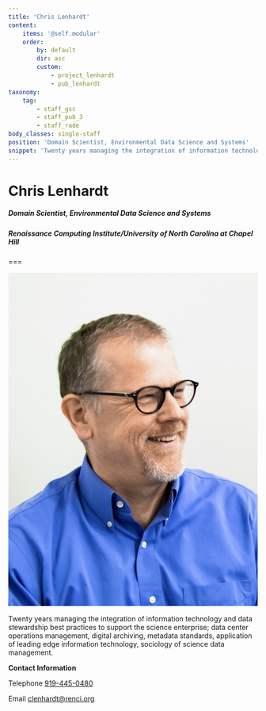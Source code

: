 ```yaml
---
title: 'Chris Lenhardt'
content:
    items: '@self.modular'
    order:
        by: default
        dir: asc
        custom:
            - project_lenhardt
            - pub_lenhardt
taxonomy:
    tag:
        - staff_gsc
        - staff_pub_3
        - staff_rade
body_classes: single-staff
position: 'Domain Scientist, Environmental Data Science and Systems'
snippet: 'Twenty years managing the integration of information technology and data stewardship best practices to support the science enterprise; data center operations management, digital archiving, metadata standards, application of leading edge information technology, sociology of science data management.'
---
```


# Chris Lenhardt

##### Domain Scientist, Environmental Data Science and Systems

##### Renaissance Computing Institute/University of North Carolina at Chapel Hill

===

![](ChrisLenhardt%20EDS.jpg?classes=staff-image)

Twenty years managing the integration of information technology and data stewardship best practices to support the science enterprise; data center operations management, digital archiving, metadata standards, application of leading edge information technology, sociology of science data management.

**Contact Information**

Telephone [919-445-0480](tel:1-919-445-0480)

Email [clenhardt@renci.org](mailto:clenhardt@renci.org)